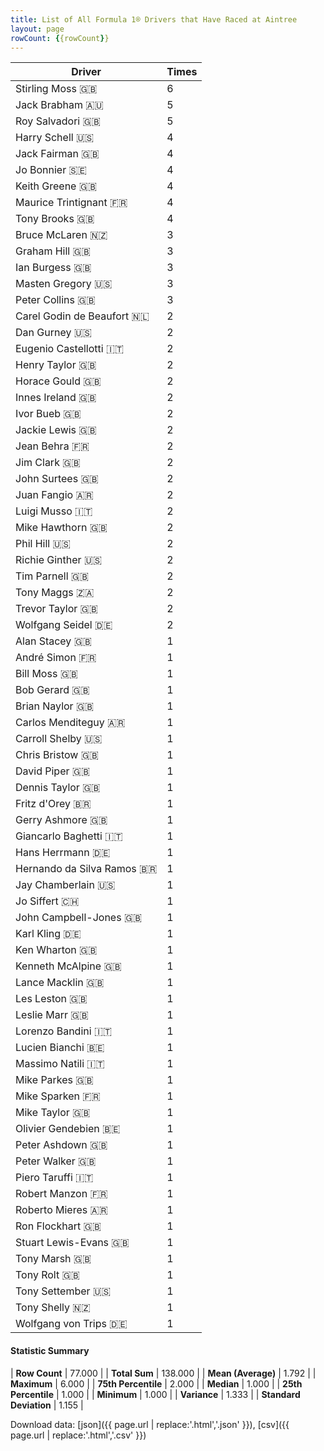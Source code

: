 ```yaml
---
title: List of All Formula 1® Drivers that Have Raced at Aintree
layout: page
rowCount: {{rowCount}}
---
```


| Driver | Times |
|--|--|
| Stirling Moss 🇬🇧 | 6 |
| Jack Brabham 🇦🇺 | 5 |
| Roy Salvadori 🇬🇧 | 5 |
| Harry Schell 🇺🇸 | 4 |
| Jack Fairman 🇬🇧 | 4 |
| Jo Bonnier 🇸🇪 | 4 |
| Keith Greene 🇬🇧 | 4 |
| Maurice Trintignant 🇫🇷 | 4 |
| Tony Brooks 🇬🇧 | 4 |
| Bruce McLaren 🇳🇿 | 3 |
| Graham Hill 🇬🇧 | 3 |
| Ian Burgess 🇬🇧 | 3 |
| Masten Gregory 🇺🇸 | 3 |
| Peter Collins 🇬🇧 | 3 |
| Carel Godin de Beaufort 🇳🇱 | 2 |
| Dan Gurney 🇺🇸 | 2 |
| Eugenio Castellotti 🇮🇹 | 2 |
| Henry Taylor 🇬🇧 | 2 |
| Horace Gould 🇬🇧 | 2 |
| Innes Ireland 🇬🇧 | 2 |
| Ivor Bueb 🇬🇧 | 2 |
| Jackie Lewis 🇬🇧 | 2 |
| Jean Behra 🇫🇷 | 2 |
| Jim Clark 🇬🇧 | 2 |
| John Surtees 🇬🇧 | 2 |
| Juan Fangio 🇦🇷 | 2 |
| Luigi Musso 🇮🇹 | 2 |
| Mike Hawthorn 🇬🇧 | 2 |
| Phil Hill 🇺🇸 | 2 |
| Richie Ginther 🇺🇸 | 2 |
| Tim Parnell 🇬🇧 | 2 |
| Tony Maggs 🇿🇦 | 2 |
| Trevor Taylor 🇬🇧 | 2 |
| Wolfgang Seidel 🇩🇪 | 2 |
| Alan Stacey 🇬🇧 | 1 |
| André Simon 🇫🇷 | 1 |
| Bill Moss 🇬🇧 | 1 |
| Bob Gerard 🇬🇧 | 1 |
| Brian Naylor 🇬🇧 | 1 |
| Carlos Menditeguy 🇦🇷 | 1 |
| Carroll Shelby 🇺🇸 | 1 |
| Chris Bristow 🇬🇧 | 1 |
| David Piper 🇬🇧 | 1 |
| Dennis Taylor 🇬🇧 | 1 |
| Fritz d'Orey 🇧🇷 | 1 |
| Gerry Ashmore 🇬🇧 | 1 |
| Giancarlo Baghetti 🇮🇹 | 1 |
| Hans Herrmann 🇩🇪 | 1 |
| Hernando da Silva Ramos 🇧🇷 | 1 |
| Jay Chamberlain 🇺🇸 | 1 |
| Jo Siffert 🇨🇭 | 1 |
| John Campbell-Jones 🇬🇧 | 1 |
| Karl Kling 🇩🇪 | 1 |
| Ken Wharton 🇬🇧 | 1 |
| Kenneth McAlpine 🇬🇧 | 1 |
| Lance Macklin 🇬🇧 | 1 |
| Les Leston 🇬🇧 | 1 |
| Leslie Marr 🇬🇧 | 1 |
| Lorenzo Bandini 🇮🇹 | 1 |
| Lucien Bianchi 🇧🇪 | 1 |
| Massimo Natili 🇮🇹 | 1 |
| Mike Parkes 🇬🇧 | 1 |
| Mike Sparken 🇫🇷 | 1 |
| Mike Taylor 🇬🇧 | 1 |
| Olivier Gendebien 🇧🇪 | 1 |
| Peter Ashdown 🇬🇧 | 1 |
| Peter Walker 🇬🇧 | 1 |
| Piero Taruffi 🇮🇹 | 1 |
| Robert Manzon 🇫🇷 | 1 |
| Roberto Mieres 🇦🇷 | 1 |
| Ron Flockhart 🇬🇧 | 1 |
| Stuart Lewis-Evans 🇬🇧 | 1 |
| Tony Marsh 🇬🇧 | 1 |
| Tony Rolt 🇬🇧 | 1 |
| Tony Settember 🇺🇸 | 1 |
| Tony Shelly 🇳🇿 | 1 |
| Wolfgang von Trips 🇩🇪 | 1 |

#### Statistic Summary

| **Row Count** | 77.000 |
| **Total Sum** | 138.000 |
| **Mean (Average)** | 1.792 |
| **Maximum** | 6.000 |
| **75th Percentile** | 2.000 |
| **Median** | 1.000 |
| **25th Percentile** | 1.000 |
| **Minimum** | 1.000 |
| **Variance** | 1.333 |
| **Standard Deviation** | 1.155 |

Download data: [json]({{ page.url | replace:'.html','.json' }}), [csv]({{ page.url | replace:'.html','.csv' }})
